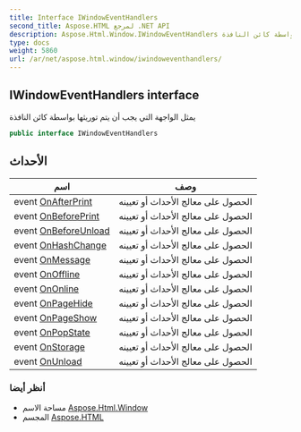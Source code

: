 ```yaml
---
title: Interface IWindowEventHandlers
second_title: Aspose.HTML لمرجع .NET API
description: Aspose.Html.Window.IWindowEventHandlers واجهه المستخدم. يمثل الواجهة التي يجب أن يتم توريثها بواسطة كائن النافذة
type: docs
weight: 5860
url: /ar/net/aspose.html.window/iwindoweventhandlers/
---
```

## IWindowEventHandlers interface

يمثل الواجهة التي يجب أن يتم توريثها بواسطة كائن النافذة

```csharp
public interface IWindowEventHandlers
```

## الأحداث

| اسم | وصف |
| --- | --- |
| event [OnAfterPrint](../../aspose.html.window/iwindoweventhandlers/onafterprint/) | الحصول على معالج الأحداث أو تعيينه |
| event [OnBeforePrint](../../aspose.html.window/iwindoweventhandlers/onbeforeprint/) | الحصول على معالج الأحداث أو تعيينه |
| event [OnBeforeUnload](../../aspose.html.window/iwindoweventhandlers/onbeforeunload/) | الحصول على معالج الأحداث أو تعيينه |
| event [OnHashChange](../../aspose.html.window/iwindoweventhandlers/onhashchange/) | الحصول على معالج الأحداث أو تعيينه |
| event [OnMessage](../../aspose.html.window/iwindoweventhandlers/onmessage/) | الحصول على معالج الأحداث أو تعيينه |
| event [OnOffline](../../aspose.html.window/iwindoweventhandlers/onoffline/) | الحصول على معالج الأحداث أو تعيينه |
| event [OnOnline](../../aspose.html.window/iwindoweventhandlers/ononline/) | الحصول على معالج الأحداث أو تعيينه |
| event [OnPageHide](../../aspose.html.window/iwindoweventhandlers/onpagehide/) | الحصول على معالج الأحداث أو تعيينه |
| event [OnPageShow](../../aspose.html.window/iwindoweventhandlers/onpageshow/) | الحصول على معالج الأحداث أو تعيينه |
| event [OnPopState](../../aspose.html.window/iwindoweventhandlers/onpopstate/) | الحصول على معالج الأحداث أو تعيينه |
| event [OnStorage](../../aspose.html.window/iwindoweventhandlers/onstorage/) | الحصول على معالج الأحداث أو تعيينه |
| event [OnUnload](../../aspose.html.window/iwindoweventhandlers/onunload/) | الحصول على معالج الأحداث أو تعيينه |

### أنظر أيضا

* مساحة الاسم [Aspose.Html.Window](../../aspose.html.window/)
* المجسم [Aspose.HTML](../../)


